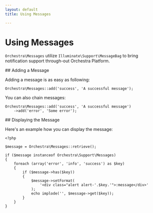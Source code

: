 ```yaml
---
layout: default
title: Using Messages

---
```


Using Messages
==============

`Orchestra\Messages` utilize `Illuminate\Support\MessageBag` to bring notification support through-out Orchestra Platform.

<article id="add-message">
## Adding a Message

Adding a message is as easy as following:

	Orchestra\Messages::add('success', 'A successful message');

You can also chain messages:

	Orchestra\Messages::add('success', 'A successful message')
		->add('error', 'Some error');

</article>

<article id="display">
## Displaying the Message

Here's an example how you can display the message:


	<?php 
	
	$message = Orchestra\Messages::retrieve();

	if ($message instanceof Orchestra\Support\Messages)
	{
		foreach (array('error', 'info', 'success') as $key)
		{
			if ($message->has($key))
			{			
				$message->setFormat(
					'<div class="alert alert-'.$key.'">:message</div>'
				);
				echo implode('', $message->get($key));
			}
		}
	}
